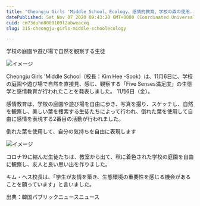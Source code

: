 ```yaml
---
title: "Cheongju Girls 'Middle School、Ecology、感情的教育、学校の森の使用...私の心を描いた"
datePublished: Sat Nov 07 2020 09:43:20 GMT+0000 (Coordinated Universal Time)
cuid: cm73duhn8000109l2abweacxq
slug: 315-cheongju-girls-middle-schoolecology

---
```



学校の庭園や遊び場で自然を観察する生徒

![イメージ](https://cdn.hashnode.com/res/hashnode/image/upload/v1739453738774/d120db8b-5d22-4c1a-b37d-48405e513434.jpeg)

Cheongju Girls 'Middle School（校長：Kim Hee -Sook）は、11月6日に、学校の庭園や遊び場で自然を直接見、感じ、観察する「Five Senses満足度」の生態学と感情教育が行われたことを発表しました。 11月6日（金）。

感情教育は、学校の庭園や遊び場を自由に歩き、写真を撮り、スケッチし、自然を観察し、美しい葉を捜索する生徒たちによって行われ、倒れた葉を使用して自由に感情を表現する2番目の活動が行われました。

倒れた葉を使用して、自分の気持ちを自由に表現します

![イメージ](https://cdn.hashnode.com/res/hashnode/image/upload/v1739453740719/4781e8d4-a757-43da-aa85-fa962b116b52.jpeg)

コロナ19に縮んだ生徒たちは、教室から出て、秋に着色された学校の庭園を自由に観察し、友人と良い思い出を作りました。

キム・ヘス校長は、「学生が友情を築き、生態環境の重要性を感じる機会があることを願っています」と言いました。

出典：韓国パブリックニュースニュース